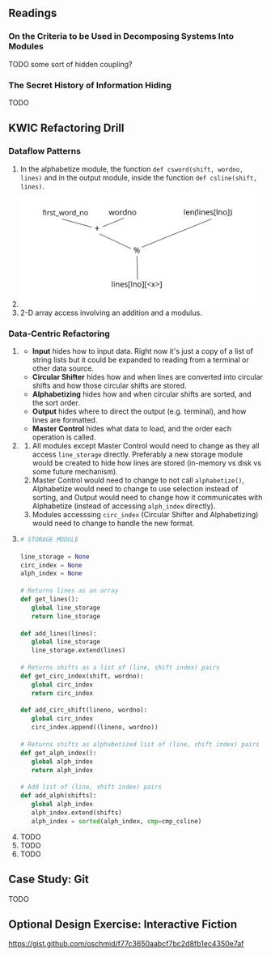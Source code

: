 ## Readings

### On the Criteria to be Used in Decomposing Systems Into Modules

TODO some sort of hidden coupling?

### The Secret History of Information Hiding

TODO

## KWIC Refactoring Drill

### Dataflow Patterns

1. In the alphabetize module, the function `def csword(shift, wordno, lines)` and in the output module, inside the function `def csline(shift, lines)`.
1. ![Dataflow](https://github.com/oschmid/jkoppelwebcourse/raw/master/4-DataOverCode-Dataflow.png)
1. 2-D array access involving an addition and a modulus.

### Data-Centric Refactoring

1.
   - **Input** hides how to input data. Right now it's just a copy of a list of string lists but it could be expanded to reading from a terminal or other data source.
   - **Circular Shifter** hides how and when lines are converted into circular shifts and how those circular shifts are stored.
   - **Alphabetizing** hides how and when circular shifts are sorted, and the sort order.
   - **Output** hides where to direct the output (e.g. terminal), and how lines are formatted.
   - **Master Control** hides what data to load, and the order each operation is called.
1. 
   1. All modules except Master Control would need to change as they all access `line_storage` directly. Preferably a new storage module would be created to hide how lines are stored (in-memory vs disk vs some future mechanism).
   1. Master Control would need to change to not call `alphabetize()`, Alphabetize would need to change to use selection instead of sorting, and Output would need to change how it communicates with Alphabetize (instead of accessing `alph_index` directly).
   1. Modules accesssing `circ_index` (Circular Shifter and Alphabetizing) would need to change to handle the new format.
1. 
   ```python
   # STORAGE MODULE
   
   line_storage = None
   circ_index = None
   alph_index = None
   
   # Returns lines as an array
   def get_lines():
      global line_storage
      return line_storage
   
   def add_lines(lines):
      global line_storage
      line_storage.extend(lines)
   
   # Returns shifts as a list of (line, shift index) pairs
   def get_circ_index(shift, wordno):
      global circ_index
      return circ_index
   
   def add_circ_shift(lineno, wordno):
      global circ_index
      circ_index.append((lineno, wordno))
   
   # Returns shifts as alphabetized list of (line, shift index) pairs
   def get_alph_index():
      global alph_index
      return alph_index
   
   # Add list of (line, shift index) pairs
   def add_alph(shifts):
      global alph_index
      alph_index.extend(shifts)
      alph_index = sorted(alph_index, cmp=cmp_csline)
   ```
1. TODO
1. TODO
1. TODO

## Case Study: Git

TODO

## Optional Design Exercise: Interactive Fiction

https://gist.github.com/oschmid/f77c3650aabcf7bc2d8fb1ec4350e7af
